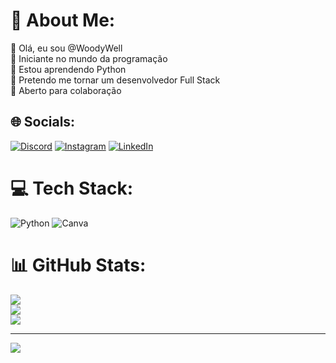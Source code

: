 # 💫 About Me:
👋 Olá, eu sou @WoodyWell<br>🔭 Iniciante no mundo da programação<br>🌱 Estou aprendendo Python<br>👀 Pretendo me tornar um desenvolvedor Full Stack<br>🤝 Aberto para colaboração


## 🌐 Socials:
[![Discord](https://img.shields.io/badge/Discord-%237289DA.svg?logo=discord&logoColor=white)](https://discord.gg/woodywell) [![Instagram](https://img.shields.io/badge/Instagram-%23E4405F.svg?logo=Instagram&logoColor=white)](https://instagram.com/wellingtonfgs) [![LinkedIn](https://img.shields.io/badge/LinkedIn-%230077B5.svg?logo=linkedin&logoColor=white)](https://linkedin.com/in/wellingtonfgs) 

# 💻 Tech Stack:
![Python](https://img.shields.io/badge/python-3670A0?style=plastic&logo=python&logoColor=ffdd54) ![Canva](https://img.shields.io/badge/Canva-%2300C4CC.svg?style=plastic&logo=Canva&logoColor=white)
# 📊 GitHub Stats:
![](https://github-readme-stats.vercel.app/api?username=WoodyWell&theme=tokyonight&hide_border=false&include_all_commits=false&count_private=false)<br/>
![](https://github-readme-streak-stats.herokuapp.com/?user=WoodyWell&theme=tokyonight&hide_border=false)<br/>
![](https://github-readme-stats.vercel.app/api/top-langs/?username=WoodyWell&theme=tokyonight&hide_border=false&include_all_commits=false&count_private=false&layout=compact)

---
[![](https://visitcount.itsvg.in/api?id=WoodyWell&icon=0&color=0)](https://visitcount.itsvg.in)

<!-- Proudly created with GPRM ( https://gprm.itsvg.in ) -->